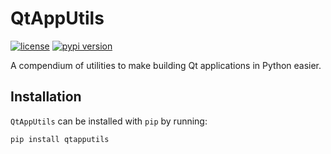# QtAppUtils
[![license](https://img.shields.io/pypi/l/qtapputils.svg)](./LICENSE)
[![pypi version](https://img.shields.io/pypi/v/qtapputils.svg)](https://pypi.org/project/qtapputils/)

A compendium of utilities to make building Qt applications in Python easier.


## Installation

`QtAppUtils` can be installed with `pip` by running:

```commandlines
pip install qtapputils
```
